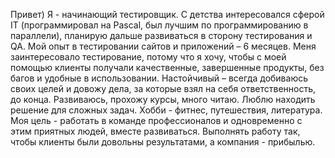 Привет) Я - начинающий тестировщик. С детства интересовался сферой IT (программировал на Pascal, был лучшим по программированию в параллели), планирую дальше развиваться в сторону тестирования и QA. Мой опыт в тестировании сайтов и приложений – 6 месяцев. Меня заинтересовало тестирование, потому что я хочу, чтобы с моей помощью клиенты получали качественные, завершенные продукты, без багов и удобные в использовании. Настойчивый – всегда добиваюсь своих целей и довожу дела, за которые взял на себя ответственность, до конца. Развиваюсь, прохожу курсы, много читаю. Люблю находить решение для сложных задач. 
Хобби - фитнес, путешествия, литература. Моя цель - работать в команде профессионалов и одновременно с этим приятных людей, вместе развиваться. Выполнять работу так, чтобы клиенты были довольны результатами, а компания - прибылью.
